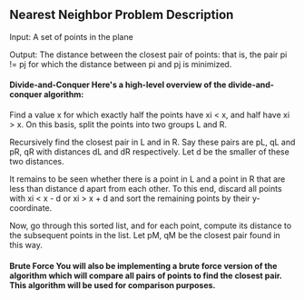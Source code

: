 ## Nearest Neighbor Problem Description

Input: A set of points in the plane

Output: The distance between the closest pair of points: that is, the pair pi != pj for which the distance between pi and pj is minimized.

#### Divide-and-Conquer Here's a high-level overview of the divide-and-conquer algorithm:

Find a value x for which exactly half the points have xi < x, and half have xi > x. On this basis, split the points into two groups L and R.

Recursively find the closest pair in L and in R. Say these pairs are pL, qL and pR, qR with distances dL and dR respectively. Let d be the smaller of these two distances.

It remains to be seen whether there is a point in L and a point in R that are less than distance d apart from each other. To this end, discard all points with xi < x - d or xi > x + d and sort the remaining points by their y-coordinate.

Now, go through this sorted list, and for each point, compute its distance to the subsequent points in the list. Let pM, qM be the closest pair found in this way.

#### Brute Force You will also be implementing a brute force version of the algorithm which will compare all pairs of points to find the closest pair. This algorithm will be used for comparison purposes.
